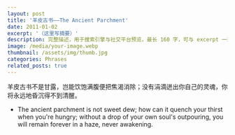 ```yaml
---
layout: post
title: '羊皮古书——The Ancient Parchment'
date: 2011-01-02
excerpt: '（这里写摘要）'
description: 完整描述，用于搜索引擎与社交平台预览，最长 160 字，可与 excerpt 一致
image: /media/your-image.webp
thumbnail: /assets/img/thumb.jpg
categories: Phrases
related_posts: true
---
```


羊皮古书不是甘露，岂能饮饱满腹便把焦渴消除；没有涓滴迸出你自己的灵魂，你将永远地昏沉得不到清醒。

- The ancient parchment is not sweet dew; how can it quench your thirst when you're hungry; without a drop of your own soul's outpouring, you will remain forever in a haze, never awakening.